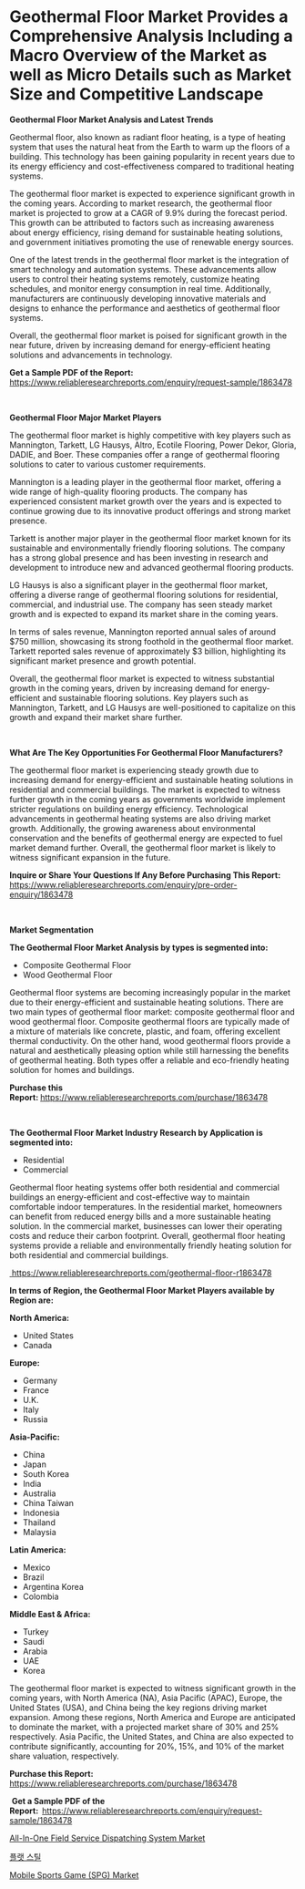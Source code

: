 <p><h1>Geothermal Floor Market Provides a Comprehensive Analysis Including a Macro Overview of the Market as well as Micro Details such as Market Size and Competitive Landscape</h1></p><p><strong>Geothermal Floor Market Analysis and Latest Trends</strong></p>
<p><p>Geothermal floor, also known as radiant floor heating, is a type of heating system that uses the natural heat from the Earth to warm up the floors of a building. This technology has been gaining popularity in recent years due to its energy efficiency and cost-effectiveness compared to traditional heating systems. </p><p>The geothermal floor market is expected to experience significant growth in the coming years. According to market research, the geothermal floor market is projected to grow at a CAGR of 9.9% during the forecast period. This growth can be attributed to factors such as increasing awareness about energy efficiency, rising demand for sustainable heating solutions, and government initiatives promoting the use of renewable energy sources.</p><p>One of the latest trends in the geothermal floor market is the integration of smart technology and automation systems. These advancements allow users to control their heating systems remotely, customize heating schedules, and monitor energy consumption in real time. Additionally, manufacturers are continuously developing innovative materials and designs to enhance the performance and aesthetics of geothermal floor systems.</p><p>Overall, the geothermal floor market is poised for significant growth in the near future, driven by increasing demand for energy-efficient heating solutions and advancements in technology.</p></p>
<p><strong>Get a Sample PDF of the Report:&nbsp;</strong> <a href="https://www.reliableresearchreports.com/enquiry/request-sample/1863478">https://www.reliableresearchreports.com/enquiry/request-sample/1863478</a></p>
<p>&nbsp;</p>
<p><strong>Geothermal Floor Major Market Players</strong></p>
<p><p>The geothermal floor market is highly competitive with key players such as Mannington, Tarkett, LG Hausys, Altro, Ecotile Flooring, Power Dekor, Gloria, DADIE, and Boer. These companies offer a range of geothermal flooring solutions to cater to various customer requirements.</p><p>Mannington is a leading player in the geothermal floor market, offering a wide range of high-quality flooring products. The company has experienced consistent market growth over the years and is expected to continue growing due to its innovative product offerings and strong market presence.</p><p>Tarkett is another major player in the geothermal floor market known for its sustainable and environmentally friendly flooring solutions. The company has a strong global presence and has been investing in research and development to introduce new and advanced geothermal flooring products.</p><p>LG Hausys is also a significant player in the geothermal floor market, offering a diverse range of geothermal flooring solutions for residential, commercial, and industrial use. The company has seen steady market growth and is expected to expand its market share in the coming years.</p><p>In terms of sales revenue, Mannington reported annual sales of around $750 million, showcasing its strong foothold in the geothermal floor market. Tarkett reported sales revenue of approximately $3 billion, highlighting its significant market presence and growth potential.</p><p>Overall, the geothermal floor market is expected to witness substantial growth in the coming years, driven by increasing demand for energy-efficient and sustainable flooring solutions. Key players such as Mannington, Tarkett, and LG Hausys are well-positioned to capitalize on this growth and expand their market share further.</p></p>
<p>&nbsp;</p>
<p><strong>What Are The Key Opportunities For Geothermal Floor Manufacturers?</strong></p>
<p><p>The geothermal floor market is experiencing steady growth due to increasing demand for energy-efficient and sustainable heating solutions in residential and commercial buildings. The market is expected to witness further growth in the coming years as governments worldwide implement stricter regulations on building energy efficiency. Technological advancements in geothermal heating systems are also driving market growth. Additionally, the growing awareness about environmental conservation and the benefits of geothermal energy are expected to fuel market demand further. Overall, the geothermal floor market is likely to witness significant expansion in the future.</p></p>
<p><strong>Inquire or Share Your Questions If Any Before Purchasing This Report:</strong> <a href="https://www.reliableresearchreports.com/enquiry/pre-order-enquiry/1863478">https://www.reliableresearchreports.com/enquiry/pre-order-enquiry/1863478</a></p>
<p>&nbsp;</p>
<p><strong>Market Segmentation</strong></p>
<p><strong>The Geothermal Floor Market Analysis by types is segmented into:</strong></p>
<p><ul><li>Composite Geothermal Floor</li><li>Wood Geothermal Floor</li></ul></p>
<p><p>Geothermal floor systems are becoming increasingly popular in the market due to their energy-efficient and sustainable heating solutions. There are two main types of geothermal floor market: composite geothermal floor and wood geothermal floor. Composite geothermal floors are typically made of a mixture of materials like concrete, plastic, and foam, offering excellent thermal conductivity. On the other hand, wood geothermal floors provide a natural and aesthetically pleasing option while still harnessing the benefits of geothermal heating. Both types offer a reliable and eco-friendly heating solution for homes and buildings.</p></p>
<p><strong>Purchase this Report:&nbsp;</strong><a href="https://www.reliableresearchreports.com/purchase/1863478">https://www.reliableresearchreports.com/purchase/1863478</a></p>
<p>&nbsp;</p>
<p><strong>The Geothermal Floor Market Industry Research by Application is segmented into:</strong></p>
<p><ul><li>Residential</li><li>Commercial</li></ul></p>
<p><p>Geothermal floor heating systems offer both residential and commercial buildings an energy-efficient and cost-effective way to maintain comfortable indoor temperatures. In the residential market, homeowners can benefit from reduced energy bills and a more sustainable heating solution. In the commercial market, businesses can lower their operating costs and reduce their carbon footprint. Overall, geothermal floor heating systems provide a reliable and environmentally friendly heating solution for both residential and commercial buildings.</p></p>
<p><a href="https://www.reliableresearchreports.com/geothermal-floor-r1863478">&nbsp;https://www.reliableresearchreports.com/geothermal-floor-r1863478</a></p>
<p><strong>In terms of Region, the Geothermal Floor Market Players available by Region are:</strong></p>
<p>
    <p> <strong> North America: </strong>
        <ul>
            <li>United States</li>
            <li>Canada</li>
        </ul>
        </p> 
    <p> <strong> Europe: </strong>
        <ul>
            <li>Germany</li>
            <li>France</li>
            <li>U.K.</li>
            <li>Italy</li>
            <li>Russia</li>
        </ul>
        </p> 
    <p> <strong> Asia-Pacific: </strong>
        <ul>
            <li>China</li>
            <li>Japan</li>
            <li>South Korea</li>
            <li>India</li>
            <li>Australia</li>
            <li>China Taiwan</li>
            <li>Indonesia</li>
            <li>Thailand</li>
            <li>Malaysia</li>
        </ul>
        </p> 
    <p> <strong> Latin America: </strong>
        <ul>
            <li>Mexico</li>
            <li>Brazil</li>
            <li>Argentina Korea</li>
            <li>Colombia</li>
        </ul>
        </p> 
    <p> <strong> Middle East & Africa: </strong>
        <ul>
            <li>Turkey</li>
            <li>Saudi</li>
            <li>Arabia</li>
            <li>UAE</li>
            <li>Korea</li>
        </ul>
    </p>
    </p>
<p><p>The geothermal floor market is expected to witness significant growth in the coming years, with North America (NA), Asia Pacific (APAC), Europe, the United States (USA), and China being the key regions driving market expansion. Among these regions, North America and Europe are anticipated to dominate the market, with a projected market share of 30% and 25% respectively. Asia Pacific, the United States, and China are also expected to contribute significantly, accounting for 20%, 15%, and 10% of the market share valuation, respectively.</p></p>
<p><strong>Purchase this Report: </strong><a href="https://www.reliableresearchreports.com/purchase/1863478">https://www.reliableresearchreports.com/purchase/1863478</a></p>
<p>&nbsp;<strong>Get a Sample PDF of the Report:&nbsp;&nbsp;</strong><a href="https://www.reliableresearchreports.com/enquiry/request-sample/1863478">https://www.reliableresearchreports.com/enquiry/request-sample/1863478</a></p>
<p><strong></strong></p>
<p><p><a href="https://github.com/bznecsdb5/Market-Research-Report-List-1/blob/main/all-in-one-field-service-dispatching-system-market.md">All-In-One Field Service Dispatching System Market</a></p><p><a href="https://medium.com/@gasberkah99_48013/2024%EB%85%84%EB%B6%80%ED%84%B0-2031%EB%85%84%EA%B9%8C%EC%A7%80%EC%9D%98-%EA%B8%B0%EA%B0%84-%EB%8F%99%EC%95%88-%EC%98%88%EC%83%81%EB%90%98%EB%8A%94-%ED%8F%89%EB%A9%B4-%EC%B2%A0%EA%B0%95-%EC%8B%9C%EC%9E%A5-%EB%B6%84%EC%84%9D%EA%B3%BC-%EA%B7%9C%EB%AA%A8%EB%A5%BC-%EC%98%88%EC%83%81%ED%95%A9%EB%8B%88%EB%8B%A4-90b6d0ec320b">플랫 스틸</a></p><p><a href="https://github.com/maesanjaya8/Market-Research-Report-List-1/blob/main/mobile-sports-game-spg-market.md">Mobile Sports Game (SPG) Market</a></p></p>